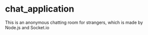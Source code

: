 # chat_application
This is an anonymous chatting room for strangers, which is made by Node.js and Socket.io
